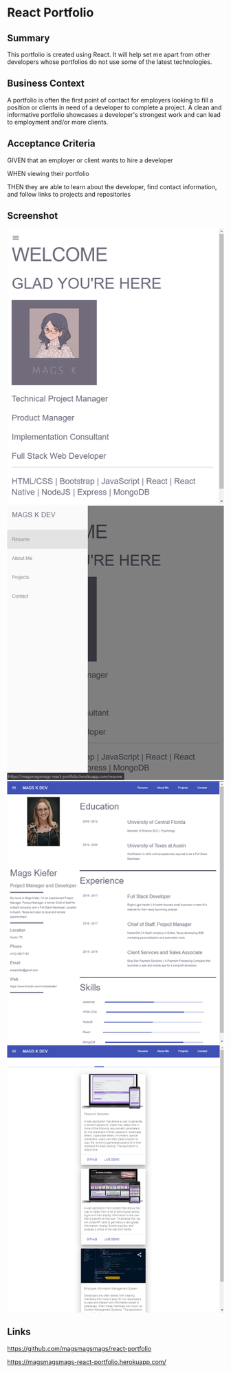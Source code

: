 # React Portfolio

## Summary

This portfolio is created using React. It will help set me apart from other developers whose portfolios do not use some of the latest technologies.

## Business Context

A portfolio is often the first point of contact for employers looking to fill a position or clients in need of a developer to complete a project. A clean and informative portfolio showcases a developer's strongest work and can lead to employment and/or more clients.

## Acceptance Criteria

GIVEN that an employer or client wants to hire a developer

WHEN viewing their portfolio

THEN they are able to learn about the developer, find contact information, and follow links to projects and repositories

## Screenshot

![screenshot](/src/ss-new5.png)
![screenshot](/src/ss-new6.png)
![screenshot](/src/ss-new7.png)
![screenshot](/src/ss-new8.png)

## Links

https://github.com/magsmagsmags/react-portfolio

https://magsmagsmags-react-portfolio.herokuapp.com/